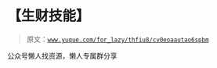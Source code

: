 # 【生财技能】

> 原文：[`www.yuque.com/for_lazy/thfiu8/cv0eoaautao6spbm`](https://www.yuque.com/for_lazy/thfiu8/cv0eoaautao6spbm)

<ne-p id="u7d990d02" data-lake-id="u7d990d02"><ne-text id="u1e100486">公众号懒人找资源，懒人专属群分享</ne-text></ne-p>